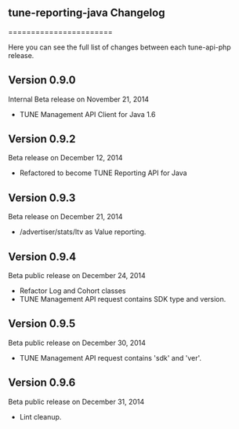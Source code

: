 ## tune-reporting-java Changelog
=======================

Here you can see the full list of changes between each tune-api-php release.

Version 0.9.0
--------------

Internal Beta release on November 21, 2014
* TUNE Management API Client for Java 1.6

Version 0.9.2
--------------

Beta release on December 12, 2014
* Refactored to become TUNE Reporting API for Java

Version 0.9.3
--------------

Beta release on December 21, 2014
* /advertiser/stats/ltv as Value reporting.

Version 0.9.4
--------------

Beta public release on December 24, 2014
* Refactor Log and Cohort classes
* TUNE Management API request contains SDK type and version.

Version 0.9.5
--------------

Beta public release on December 30, 2014
* TUNE Management API request contains 'sdk' and 'ver'.

Version 0.9.6
--------------

Beta public release on December 31, 2014
* Lint cleanup.